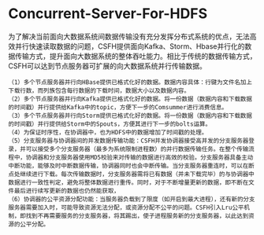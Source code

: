 # Concurrent-Server-For-HDFS
为了解决当前面向大数据系统间数据传输没有充分发挥分布式系统的优点，无法高效并行快速读取数据的问题，CSFH提供面向Kafka、Storm、Hbase并行化的数据传输方式，提升面向大数据系统的整体吞吐能力。相比于传统的数据传输方式，CSFH可以达到节点服务器可扩展的向大数据系统并行传输数据。
	
	（1）多个节点服务器并行向HBase提供已格式化好的数据。数据内容具体：行键为文件名加上下载行数，而列族包含每行数据的下载时间，数据大小以及数据内容。
	（2）多个节点服务器并行向Kafka提供已格式化好的数据。将一份数据（数据内容和下载数据的时间戳）并行提供给Kafka中的topic，方便下一步的Comsummer进行消费信息。
	（3）多个节点服务器并行向Storm提供已格式化好的数据。将一份数据（数据内容和下载数据的时间戳）并行提供给Storm中的Spouts，方便其进行下一步的bolts运算。
	（4）为保证时序性，在协调器中，也为HDFS中的数据增加了时间戳的处理。
	（5）分支服务器与协调器间的并发数据传输功能：CSFH并发协调器接受高并发的分支服务器登录，并可以接受多个分支服务器（最多为系统限制进程数）的并行数据传输任务。在整个传输流程中，协调器和分支服务器使用MD5校验来对传输的数据进行高效的校验。分支服务器具备主动中断功能，能够及时中断数据传输，协调器同时也会中断传输。当分支服务器重连时，可以在断点处继续进行下载。每次传输数据时，分支服务器需将已有数据（并未下载完毕）的与协调器中数据进行一致性判定，避免将整体数据进行重传。同时，对于不断增量更新的数据，即不断在文件最后进行续写更新的数据也仍然能获取，
	（6）协调器的公平资源分配功能：当服务器负载到了限度（如开启到最大进程），还有新的分支服务器需要加入时，可能导致资源无法分配，或资源分配不公平的问题。CSFH引入Lru公平机制，即找到不再需要服务的分支服务器，将其踢出，使子进程服务新的分支服务器，以此达到资源的公平分配。

